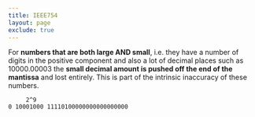 ```yaml
---
title: IEEE754
layout: page
exclude: true
---
```


For **numbers that are both large AND small**, i.e. they have a number of digits in the positive component and also a lot of decimal places such as 10000.00003 the **small decimal amount is pushed off the end of the mantissa** and lost entirely. This is part of the intrinsic inaccuracy of these numbers.
```
     2^9            
0 10001000 11110100000000000000000
``` 
<!--stackedit_data:
eyJoaXN0b3J5IjpbLTE3NjAyMzU4NTVdfQ==
-->